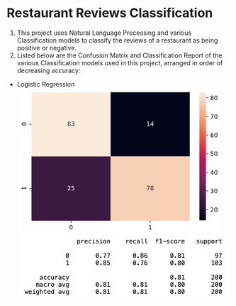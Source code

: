 # Restaurant Reviews Classification

1. This project uses Natural Language Processing and various Classification models to classify the reviews of a restaurant as being positive or negative.
2. Listed below are the Confusion Matrix and Classification Report of the various Classification models used in this project, arranged in order of decreasing accuracy:
* Logistic Regression
![](Figures/logistic_cm.png)
![](Figures/logistic_classification_report.png)

